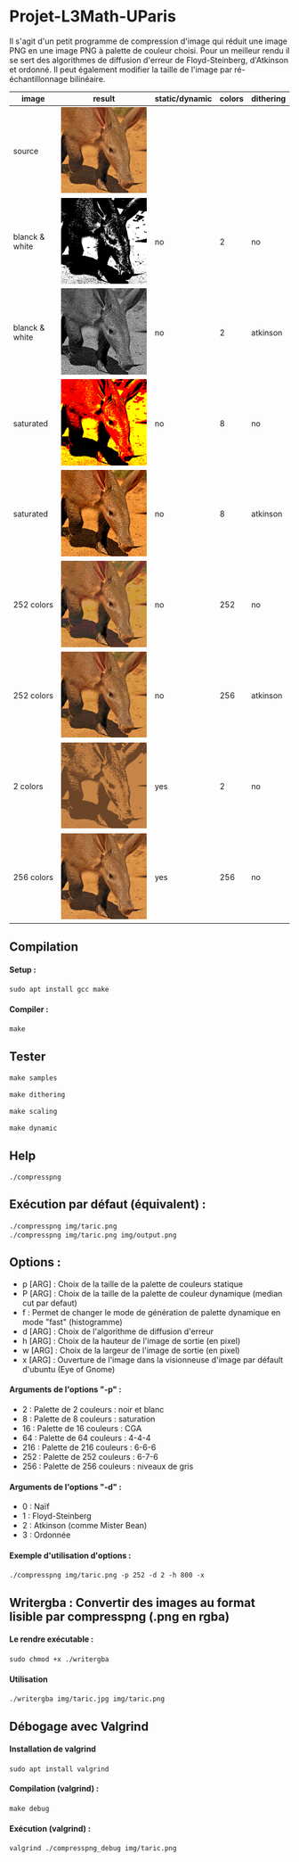 # Projet-L3Math-UParis

Il s'agit d'un petit programme de compression d'image qui réduit une image PNG en une image PNG à palette de couleur choisi. Pour un meilleur rendu il se sert des algorithmes de diffusion d'erreur de Floyd-Steinberg, d'Atkinson et ordonné. Il peut également modifier la taille de l'image par ré-échantillonnage bilinéaire.

| image | result | static/dynamic | colors | dithering |
| --- | --- | --- | --- | --- |
| source |  ![aardvark.png](samples/aardvark.png) | | | |
| blanck & white |  ![sample_static_2.png](samples/sample_static_2.png) | no | 2 | no |
| blanck & white |  ![sample_static_2_atkinson.png](samples/sample_static_2_atkinson.png) | no | 2 | atkinson |
| saturated |  ![sample_static_8.png](samples/sample_static_8.png) | no | 8 | no |
| saturated |  ![sample_static_8_atkinson.png](samples/sample_static_8_atkinson.png) | no | 8 | atkinson |
| 252 colors |  ![sample_static_252.png](samples/sample_static_252.png) | no | 252 | no |
| 252 colors  |  ![sample_static_252_atkinson.png](samples/sample_static_252_atkinson.png) | no | 256 | atkinson
| 2 colors  |  ![sample_dynamic_2.png](samples/sample_dynamic_2.png) | yes | 2 | no |
| 256 colors  |  ![sample_dynamic_256.png](samples/sample_dynamic_256.png) | yes | 256 | no |

## Compilation
#### Setup : 
```
sudo apt install gcc make
```
#### Compiler : 
```
make
```
## Tester
```
make samples
```
```
make dithering
```
```
make scaling
```
```
make dynamic
```
## Help
```
./compresspng
```
## Exécution par défaut (équivalent) : 
```
./compresspng img/taric.png
./compresspng img/taric.png img/output.png
```
## Options :
 * p \[ARG\] : Choix de la taille de la palette de couleurs statique
 * P \[ARG\] : Choix de la taille de la palette de couleur dynamique (median cut par defaut)
 * f         : Permet de changer le mode de génération de palette dynamique en mode "fast" (histogramme)
 * d \[ARG\] : Choix de l'algorithme de diffusion d'erreur
 * h \[ARG\] : Choix de la hauteur de l'image de sortie (en pixel)
 * w \[ARG\] : Choix de la largeur de l'image de sortie (en pixel)
 * x \[ARG\] : Ouverture de l'image dans la visionneuse d'image par défault d'ubuntu (Eye of Gnome)
#### Arguments de l'options "-p" :
  * 2 : Palette de 2 couleurs : noir et blanc
  * 8 : Palette de 8 couleurs : saturation
  * 16 : Palette de 16 couleurs : CGA
  * 64 : Palette de 64 couleurs : 4-4-4
  * 216 : Palette de 216 couleurs : 6-6-6
  * 252 : Palette de 252 couleurs : 6-7-6
  * 256 : Palette de 256 couleurs : niveaux de gris
#### Arguments de l'options "-d" :
  * 0 : Naïf
  * 1 : Floyd-Steinberg
  * 2 : Atkinson (comme Mister Bean)
  * 3 : Ordonnée 
#### Exemple d'utilisation d'options :
```
./compresspng img/taric.png -p 252 -d 2 -h 800 -x
```
## Writergba : Convertir des images au format lisible par compresspng (.png en rgba)
#### Le rendre exécutable :
```
sudo chmod +x ./writergba
```
#### Utilisation
```
./writergba img/taric.jpg img/taric.png
```
## Débogage avec Valgrind
#### Installation de valgrind
```
sudo apt install valgrind
```
#### Compilation (valgrind) : 
```
make debug
```
#### Exécution (valgrind) : 
```
valgrind ./compresspng_debug img/taric.png
```
